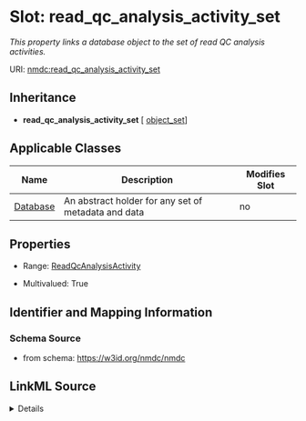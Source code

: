 # Slot: read_qc_analysis_activity_set


_This property links a database object to the set of read QC analysis activities._



URI: [nmdc:read_qc_analysis_activity_set](https://w3id.org/nmdc/read_qc_analysis_activity_set)




## Inheritance

* **read_qc_analysis_activity_set** [ [object_set](object_set.md)]





## Applicable Classes

| Name | Description | Modifies Slot |
| --- | --- | --- |
[Database](Database.md) | An abstract holder for any set of metadata and data |  no  |







## Properties

* Range: [ReadQcAnalysisActivity](ReadQcAnalysisActivity.md)

* Multivalued: True





## Identifier and Mapping Information







### Schema Source


* from schema: https://w3id.org/nmdc/nmdc




## LinkML Source

<details>
```yaml
name: read_qc_analysis_activity_set
description: This property links a database object to the set of read QC analysis
  activities.
from_schema: https://w3id.org/nmdc/nmdc
rank: 1000
mixins:
- object_set
domain: Database
multivalued: true
alias: read_qc_analysis_activity_set
domain_of:
- Database
range: ReadQcAnalysisActivity
inlined: true
inlined_as_list: true

```
</details>